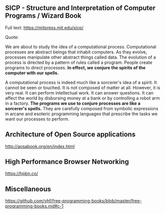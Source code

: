 
## SICP - Structure and Interpretation of Computer Programs / Wizard Book
Full text: https://mitpress.mit.edu/sicp/

Quote:

 We are about to study the idea of a computational process. Computational processes are abstract beings that inhabit computers. As they evolve, processes manipulate other abstract things called data. The evolution of a process is directed by a pattern of rules called a program. People create programs to direct processes. **In effect, we conjure the spirits of the computer with our spells.**

 A computational process is indeed much like a sorcerer's idea of a spirit. It cannot be seen or touched. It is not composed of matter at all. However, it is very real. It can perform intellectual work. It can answer questions. It can affect the world by disbursing money at a bank or by controlling a robot arm in a factory. **The programs we use to conjure processes are like a sorcerer's spells.** They are carefully composed from symbolic expressions in arcane and esoteric programming languages that prescribe the tasks we want our processes to perform.

## Architecture of Open Source applications
http://aosabook.org/en/index.html

## High Performance Browser Networking
https://hpbn.co/

## Miscellaneous
https://github.com/vhf/free-programming-books/blob/master/free-programming-books.md#c-1
